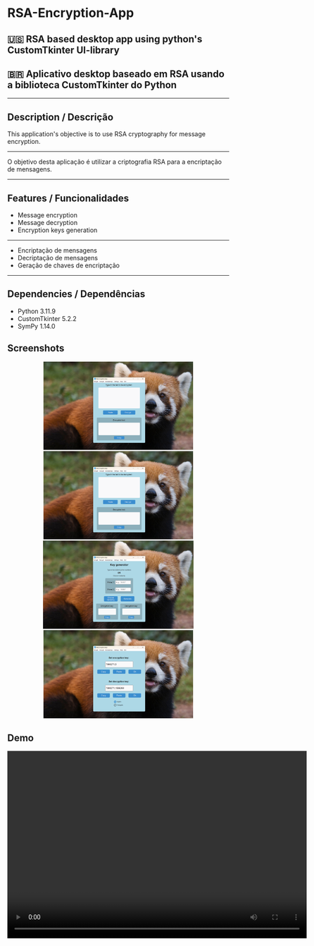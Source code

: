 # RSA-Encryption-App  



## 🇺🇸 RSA based desktop app using python's CustomTkinter UI-library  
## 🇧🇷 Aplicativo desktop baseado em RSA usando a biblioteca CustomTkinter do Python  

---

## Description / Descrição 
This application's objective is to use RSA cryptography for message encryption.  

---

O objetivo desta aplicação é utilizar a criptografia RSA para a encriptação de mensagens.  

---

## Features / Funcionalidades 
* Message encryption  
* Message decryption  
* Encryption keys generation  

--- 

* Encriptação de mensagens  
* Decriptação de mensagens  
* Geração de chaves de encriptação  

---

## Dependencies / Dependências
* Python 3.11.9
* CustomTkinter 5.2.2
* SymPy 1.14.0
## Screenshots  
<div align="center">
    <img src="./demo/screenshots/screenshot1.png" height="200">
    <img src="./demo/screenshots/screenshot2.png" height="200">
    <img src="./demo/screenshots/screenshot3.png" height="200">
    <img src="./demo/screenshots/screenshot4.png" height="200">
</div>  

## Demo  
<div align="center">
    <video width="680" height="425" controls>
    <source src="./demo/video/videoDemo.mp4" type="video/mp4">
    Your browser does not support the video tag.
    </video>
</div>  
